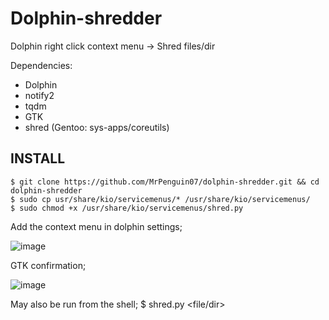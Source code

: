 # Dolphin-shredder
Dolphin right click context menu -> Shred files/dir

Dependencies: 
- Dolphin
- notify2
- tqdm
- GTK
- shred (Gentoo: sys-apps/coreutils)

## INSTALL
```
$ git clone https://github.com/MrPenguin07/dolphin-shredder.git && cd dolphin-shredder
$ sudo cp usr/share/kio/servicemenus/* /usr/share/kio/servicemenus/
$ sudo chmod +x /usr/share/kio/servicemenus/shred.py
```
Add the context menu in dolphin settings;

![image](https://github.com/MrPenguin07/dolphin-shredder/assets/127086564/505c97c7-68d0-4bd8-8b23-ea14f575a244)

GTK confirmation;

![image](https://github.com/MrPenguin07/dolphin-shredder/assets/127086564/fff57eb0-093f-479a-8999-6eff431f463d)

May also be run from the shell;
$ shred.py <file/dir>

